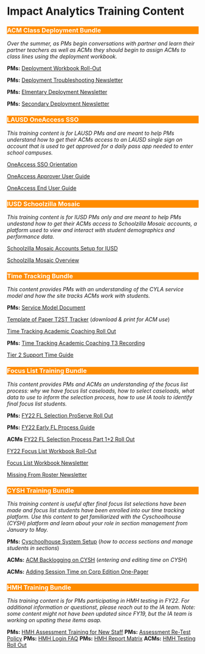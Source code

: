 # Impact Analytics Training Content


<body><h3 style="background-color:darkorange;"><c style=color:white;">ACM Class Deployment Bundle</h3></body>

*Over the summer, as PMs begin conversations with partner and learn their partner teachers as well as ACMs they should begin to assign ACMs to class lines using the deployment workbook.*

**PMs:** [Deployment Workbook Roll-Out](https://bit.ly/3qlLhU7)

**PMs:** [Deployment Troubleshooting Newsletter](https://bit.ly/3bGOk0A)

**PMs:** [Elmentary Deployment Newsletter](https://bit.ly/3wo8vtt)

**PMs:** [Secondary Deployment Newsletter](https://bit.ly/2YiQjF2)



<body><h3 style="background-color:darkorange;"><c style=color:white;">LAUSD OneAccess SSO</h3></body>

*This training content is for LAUSD PMs and are meant to help PMs understand how to get their ACMs access to an LAUSD single sign on account that is used to get approved for a daily pass app needed to enter school campuses.*

[OneAccess SSO Orientation](https://bit.ly/2ZNLh3Q)

[OneAccess Approver User Guide](https://bit.ly/3BLOKwU)

[OneAccess End User Guide](https://bit.ly/3GSXNjJ)



<body><h3 style="background-color:darkorange;"><c style=color:white;">IUSD Schoolzilla Mosaic</h3></body>

*This training content is for IUSD PMs only and are meant to help PMs undestand how to get their ACMs access to Schoolzilla Mosaic accounts, a platform used to view and interact with student demographics and performance data.*

[Schoolzilla Mosaic Accounts Setup for IUSD](https://bit.ly/3GNuQFE)

[Schoolzilla Mosaic Overview](https://bit.ly/2ZX5ox4)



<body><h3 style="background-color:darkorange;"><c style=color:white;">Time Tracking Bundle</h3></body>

*This content provides PMs with an understanding of the CYLA service model and how the site tracks ACMs work with students.*

**PMs:** [Service Model Document](https://bit.ly/3bPwyba)

[Template of Paper T2ST Tracker](https://bit.ly/3bLLWFC) (*download & print for ACM use*)

[Time Tracking Academic Coaching Roll Out](https://bit.ly/3BQ2Z46)

**PMs:** [Time Tracking Academic Coaching T3 Recording](https://bit.ly/3CNSort)

[Tier 2 Support Time Guide](https://bit.ly/3mODX0N)



<body><h3 style="background-color:darkorange;"><c style=color:white;">Focus List Training Bundle</h3></body>

*This content provides PMs and ACMs an understanding of the focus list process: why we have focus list caseloads, how to select caseloads, what data to use to inform the selection process, how to use IA tools to identify final focus list students.*

**PMs:** [FY22 FL Selection ProServe Roll Out](https://bit.ly/3o0rYg4)

**PMs:** [FY22 Early FL Process Guide](https://bit.ly/3CKvyRH)

**ACMs** [FY22 FL Selection Process Part 1+2 Roll Out](https://bit.ly/3EJ4brI)

[FY22 Focus List Workbook Roll-Out](https://bit.ly/3GVnlMP)

[Focus List Workbook Newsletter](https://bit.ly/2YgC1Vz)

[Missing From Roster Newsletter](https://bit.ly/3ELJFH6)



<body><h3 style="background-color:darkorange;"><c style=color:white;">CYSH Training Bundle</h3></body>

*This training content is useful after final focus list selections have been made and focus list students have been enrolled into our time tracking platform. Use this content to get familiarized with the Cyschoolhouse (CYSH) platform and learn about your role in section management from January to May.*

**PMs:** [Cyschoolhouse System Setup](https://bit.ly/3q7leQ4) (*how to access sections and manage students in sections*)

**ACMs:** [ACM Backlogging on CYSH](https://bit.ly/3BF1428) (*entering and editing time on CYSH*)

**ACMs:** [Adding Session Time on Corp Edition One-Pager](https://bit.ly/2ZRn7pG)


<body><h3 style="background-color:darkorange;"><c style=color:white;">HMH Training Bundle</h3></body>

*This training content is for PMs participating in HMH testing in FY22. For additional information or questionst, please reach out to the IA team. Note: some content might not have been updated since FY19, but the IA team is working on upating these items asap.*

**PMs:** [HMH Assessment Training for New Staff](https://bit.ly/30a0DQs)
**PMs:** [Assessment Re-Test Policy](https://bit.ly/30a0DQs)
**PMs:** [HMH Login FAQ](https://bit.ly/307vQUe)
**PMs:** [HMH Report Matrix](https://bit.ly/3EXKtZu)
**ACMs:** [HMH Testing Roll Out](https://bit.ly/3BVWHzL)